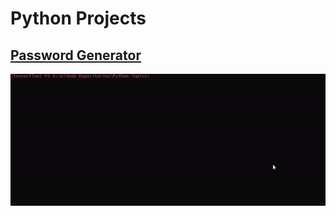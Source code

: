 # Python Projects

## [Password Generator](/password_generator.py)
![Screenshot](/Screenshots/password_generator.gif)





